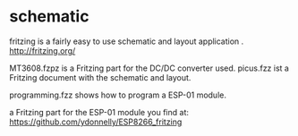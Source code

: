 # schematic

fritzing is a fairly easy to use schematic and layout application .
  http://fritzing.org/

MT3608.fzpz is a Fritzing part for the DC/DC converter used.
picus.fzz ist a Fritzing document with the schematic and layout.

programming.fzz shows how to program a ESP-01 module.

a Fritzing part for the ESP-01 module you find at:
  https://github.com/ydonnelly/ESP8266_fritzing
  
  
